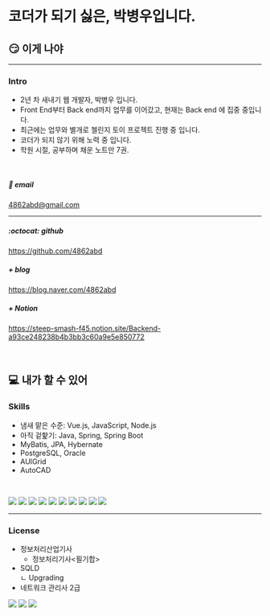 # 코더가 되기 싫은, 박병우입니다.
## :smirk: 이게 나야

<hr>

### Intro
- 2년 차 새내기 웹 개발자, 박병우 입니다.
- Front End부터 Back end까지 업무를 이어갔고, 현재는 Back end 에 집중 중입니다.
- 최근에는 업무와 별개로 첼린지 토이 프로젝트 진행 중 입니다.
- 코더가 되지 않기 위해 노력 중 입니다.
- 학원 시절, 공부하며 채운 노트만 7권.
<br>

##### :email: email
4862abd@gmail.com

<hr>

##### :octocat: github
https://github.com/4862abd

##### + blog
https://blog.naver.com/4862abd

##### + Notion
https://steep-smash-f45.notion.site/Backend-a93ce248238b4b3bb3c60a9e5e850772

<br>

## :computer: 내가 할 수 있어
### Skills
- 냄새 맡은 수준: Vue.js, JavaScript, Node.js
- 아직 겉핥기: Java, Spring, Spring Boot
- MyBatis, JPA, Hybernate
- PostgreSQL, Oracle
- AUIGrid
- AutoCAD

<br>

<img src="https://img.shields.io/badge/HTML5-F0F0F0?style=flat-square&logo=HTML5&logoColor=E34F26"/></a>
<img src="https://img.shields.io/badge/CSS3-F0F0F0?style=flat-square&logo=CSS3&logoColor=1572B6"/></a>
<img src="https://img.shields.io/badge/Vue.js-F0F0F0?style=flat-square&logo=Vue.js&logoColor=4FC08D"/></a>
<img src="https://img.shields.io/badge/JavaScript-F0F0F0?style=flat-square&logo=JavaScript&logoColor=lightgrey"/></a>
<img src="https://img.shields.io/badge/Java-F0F0F0?style=flat-square&logo=Java&logoColor=red"/></a>
<img src="https://img.shields.io/badge/Spring-F0F0F0?style=flat-square&logo=Spring&logoColor=6DB33F"/></a>
<img src="https://img.shields.io/badge/SpringBoot-F0F0F0?style=flat-square&logo=SpringBoot&logoColor=6DB33F"/></a>
<img src="https://img.shields.io/badge/Hibernate-F0F0F0?style=flat-square&logo=Hibernate&logoColor=59666C"/></a>
<img src="https://img.shields.io/badge/PostgreSQL-F0F0F0?style=flat-square&logo=PostgreSQL&logoColor=4169E1"/></a>
<img src="https://img.shields.io/badge/Oracle-F0F0F0?style=flat-square&logo=Oracle&logoColor=F80000"/></a>

<hr>

### License
- 정보처리산업기사
    - 정보처리기사<필기합> <br>
- SQLD <br>
    ㄴ Upgrading
- 네트워크 관리사 2급

<img src="https://img.shields.io/badge/정보처리산업기사-F0F0F0?style=flat-square"/></a>
<img src="https://img.shields.io/badge/SQLD-F0F0F0?style=flat-square"/></a>
<img src="https://img.shields.io/badge/네트워크 관리사-F0F0F0?style=flat-square"/></a>


<!--
**4862abd/4862abd** is a ✨ _special_ ✨ repository because its `README.md` (this file) appears on your GitHub profile.

Here are some ideas to get you started:

- 🔭 I’m currently working on ...
- 🌱 I’m currently learning ...
- 👯 I’m looking to collaborate on ...
- 🤔 I’m looking for help with ...
- 💬 Ask me about ...
- 📫 How to reach me: ...
- 😄 Pronouns: ...
- ⚡ Fun fact: ...
-->
